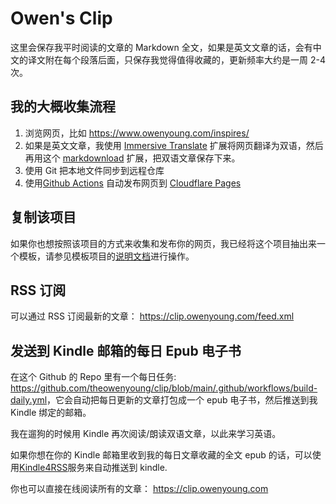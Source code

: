# Owen's Clip

这里会保存我平时阅读的文章的 Markdown 全文，如果是英文文章的话，会有中文的译文附在每个段落后面，只保存我觉得值得收藏的，更新频率大约是一周 2-4 次。

## 我的大概收集流程

1. 浏览网页，比如 <https://www.owenyoung.com/inspires/>
2. 如果是英文文章，我使用 [Immersive Translate](https://github.com/immersive-translate/immersive-translate) 扩展将网页翻译为双语，然后再用这个 [markdownload](https://github.com/theowenyoung/markdownload) 扩展，把双语文章保存下来。
3. 使用 Git 把本地文件同步到远程仓库
4. 使用[Github Actions](https://github.com/theowenyoung/clip/blob/main/.github/workflows/build-site.yml) 自动发布网页到 [Cloudflare Pages](https://pages.cloudflare.com/)

## 复制该项目

如果你也想按照该项目的方式来收集和发布你的网页，我已经将这个项目抽出来一个模板，请参见模板项目的[说明文档](https://github.com/theowenyoung/clip-template)进行操作。

## RSS 订阅

可以通过 RSS 订阅最新的文章： <https://clip.owenyoung.com/feed.xml>

## 发送到 Kindle 邮箱的每日 Epub 电子书

在这个 Github 的 Repo 里有一个每日任务: <https://github.com/theowenyoung/clip/blob/main/.github/workflows/build-daily.yml>，它会自动把每日更新的文章打包成一个 epub 电子书，然后推送到我 Kindle 绑定的邮箱。

我在遛狗的时候用 Kindle 再次阅读/朗读双语文章，以此来学习英语。

如果你想在你的 Kindle 邮箱里收到我的每日文章收藏的全文 epub 的话，可以使用[Kindle4RSS](https://kindle4rss.com/)服务来自动推送到 kindle.

你也可以直接在线阅读所有的文章： <https://clip.owenyoung.com>

